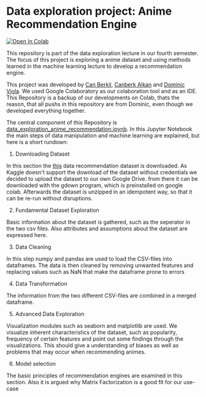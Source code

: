 # Data exploration project: Anime Recommendation Engine
<a href="https://colab.research.google.com/github/PatchFramework/data-exploration-project/blob/main/data_exploration_anime_recommendation.ipynb" target="_parent"><img src="https://colab.research.google.com/assets/colab-badge.svg" alt="Open In Colab"/></a>

This repository is part of the data exploration lecture in our fourth semester. The focus of this project is exploring a anime dataset and using methods learned in the machine learning lecture to develop a recommendation engine.

This project was developed by [Can Berkil](https://github.com/ihatecan), [Canberk Alkan](https://github.com/alkancanberk) and [Dominic Viola](https://github.com/PatchFramework). We used Google Colaboratory as our colaboration tool and as an IDE. This Repository is a backup of our developments on Colab, thats the reason, that all pushs in this repository are from Dominic, even though we developed everything together.

The central component of this Repository is [data_exploration_anime_recommendation.ipynb](data_exploration_anime_recommendation.ipynb). In this Jupyter Notebook the main steps of data manipulation and machine learning are explained, but here is a short rundown:

1. Downloading Dataset

In this section the [this](https://www.kaggle.com/CooperUnion/anime-recommendations-database?select=rating.csv) data recommendation dataset is downloaded. As Kaggle doesn't support the download of the dataset without credentials we decided to upload the dataset to our own Google Drive. from there it can be downloaded with the gdown program, which is preinstalled on google colab. Afterwards the dataset is unzipped in an idempotent way, so that it can be re-run without disruptions.

2. Fundamental Dataset Exploration

Basic information about the dataset is gathered, such as the seperator in the two csv files. Also attributes and assumptions about the dataset are expressed here.

3. Data Cleaning

In this step numpy and pandas are used to load the CSV-files into dataframes. The data is then cleaned by removing unwanted features and replacing values such as NaN that make the dataframe prone to errors


4. Data Transformation

The information from the two different CSV-files are combined in a merged dataframe.

5. Advanced Data Exploration

Visualization modules such as seaborn and matplotlib are used. We visualize inherent characteristics of the dataset, such as popularity, frequency of certain features and point out some findings through the visualizations. This should give a understanding of biases as well as problems that may occur when recommending animes.

6. Model selection

The basic principles of recommendation engines are examined in this section. Also it is argued why Matrix Factorization is a good fit for our use-case


